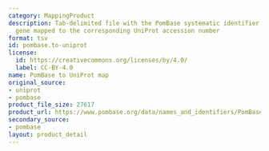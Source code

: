 ```yaml
---
category: MappingProduct
description: Tab-delimited file with the PomBase systematic identifier for each protein-coding
  gene mapped to the corresponding UniProt accession number
format: tsv
id: pombase.to-uniprot
license:
  id: https://creativecommons.org/licenses/by/4.0/
  label: CC-BY-4.0
name: PomBase to UniProt map
original_source:
- uniprot
- pombase
product_file_size: 27617
product_url: https://www.pombase.org/data/names_and_identifiers/PomBase2UniProt.tsv
secondary_source:
- pombase
layout: product_detail
---
```

